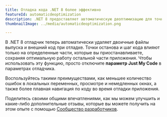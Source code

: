 ```yaml
---
title: Отладка кода .NET 8 более эффективно
featureId: automaticdeoptimization
description: .NET 8 предоставляет автоматическую деоптимизацию для точной отладки без ущерба для производительности.
thumbnailImage: ../media/automaticdeoptimization.png

---
```



В .NET 8 отладчик теперь автоматически удаляет двоичные файлы выпуска и внешний код при отладке. Точки останова и шаг кода влияют только на определенные части, которые вы приостанавливаете, сохраняя оптимальную работу остальной части приложения. Чтобы использовать эту функцию, просто отключите **параметр Just My Code** в параметрах отладчика. 

Воспользуйтесь такими преимуществами, как меньшее количество ошибок в локальных переменных, просмотре и немедленных окнах, а также более плавная навигация по коду во время отладки приложения.

Поделитесь своими общими впечатлениями, как мы можем улучшить и какие-либо дополнительные отзывы, которые вы можете получить на этом опыте с помощью [Сообщество разработчиков](https://developercommunity.visualstudio.com/VisualStudio).
